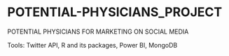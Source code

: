 # POTENTIAL-PHYSICIANS_PROJECT
POTENTIAL PHYSICIANS FOR MARKETING ON SOCIAL MEDIA

Tools: 
Twitter API,
R and its packages,
Power BI,
MongoDB

